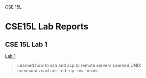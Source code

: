 CSE 15L
# CSE15L Lab Reports
## CSE 15L Lab 1
[Lab 1](https://piazza.com/class_profile/get_resource/l4hn5gwv6b163w/l4xch35ooyn39w)
> Learned how to ssh and scp to remote servers
> Learned UNIX commands such as:
> -cd
> -cp
> -mv
> -mkdir
